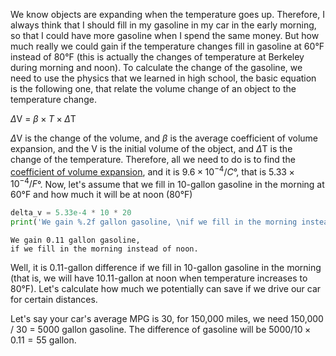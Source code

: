 
We know objects are expanding when the temperature goes up. Therefore, I always think that I should fill in my gasoline in my car in the early morning, so that I could have more gasoline when I spend the same money. But how much really we could gain if the temperature changes fill in gasoline at 60&deg;F instead of 80&deg;F (this is actually the changes of temperature at Berkeley during morning and noon). To calculate the change of the gasoline, we need to use the physics that we learned in high school, the basic equation is the following one, that relate the volume change of an object to the temperature change. 

$\Delta$V = $\beta\times T \times \Delta$T

$\Delta$V is the change of the volume, and $\beta$ is the average coefficient of volume expansion, and the V is the initial volume of the object, and $\Delta$T is the change of the temperature. Therefore, all we need to do is to find the [coefficient of volume expansion](http://www.kshitij-iitjee.com/Thermal-expansion/), and it is $9.6\times 10^{-4}/C$&deg;, that is $5.33\times 10^{-4}/F$&deg;. Now, let's assume that we fill in 10-gallon gasoline in the morning at 60&deg;F and how much it will be at noon (80&deg;F)


```python
delta_v = 5.33e-4 * 10 * 20
print('We gain %.2f gallon gasoline, \nif we fill in the morning instead of noon.'%delta_v)
```

    We gain 0.11 gallon gasoline, 
    if we fill in the morning instead of noon.


Well, it is 0.11-gallon difference if we fill in 10-gallon gasoline in the morning (that is, we will have 10.11-gallon at noon when temperature increases to 80&deg;F). Let's calculate how much we potentially can save if we drive our car for certain distances.  

Let's say your car's average MPG is 30, for 150,000 miles, we need 150,000 / 30 = 5000 gallon gasoline. The difference of gasoline will be $5000 / 10 \times0.11 = 55$ gallon. 
